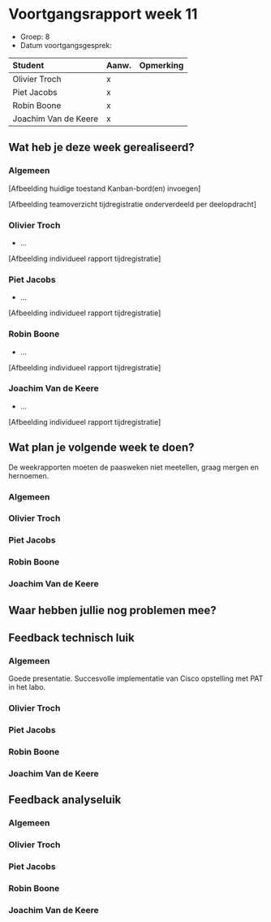 # Voortgangsrapport week 11

* Groep: 8
* Datum voortgangsgesprek:

| Student              | Aanw. | Opmerking |
| :---                 | :---  | :---      |
| Olivier Troch        | x     |           |
| Piet Jacobs          | x     |           |
| Robin Boone          | x     |           |
| Joachim Van de Keere | x     |           |

## Wat heb je deze week gerealiseerd?

### Algemeen


[Afbeelding huidige toestand Kanban-bord(en) invoegen]

[Afbeelding teamoverzicht tijdregistratie onderverdeeld per deelopdracht]

### Olivier Troch

* ...

[Afbeelding individueel rapport tijdregistratie]

### Piet Jacobs

* ...

[Afbeelding individueel rapport tijdregistratie]

### Robin Boone
* ...

[Afbeelding individueel rapport tijdregistratie]

### Joachim Van de Keere

* ...

[Afbeelding individueel rapport tijdregistratie]

## Wat plan je volgende week te doen?

De weekrapporten moeten de paasweken niet meetellen, graag mergen en hernoemen.

### Algemeen
### Olivier Troch
### Piet Jacobs
### Robin Boone
### Joachim Van de Keere

## Waar hebben jullie nog problemen mee?

## Feedback technisch luik

### Algemeen

Goede presentatie. 
Succesvolle implementatie van Cisco opstelling met PAT in het labo.

### Olivier Troch
### Piet Jacobs
### Robin Boone
### Joachim Van de Keere

## Feedback analyseluik

### Algemeen

### Olivier Troch
### Piet Jacobs
### Robin Boone
### Joachim Van de Keere

